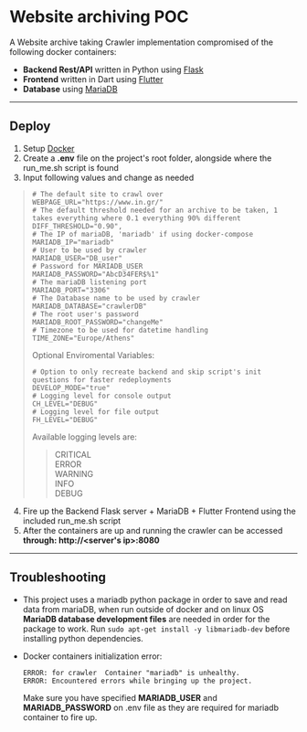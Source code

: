 # Website archiving POC

A Website archive taking Crawler implementation compromised of the following docker containers:
  - **Backend Rest/API** written in Python using [Flask](https://flask.palletsprojects.com/)
  - **Frontend** written in Dart using [Flutter](https://flutter.dev/)
  - **Database** using [MariaDB](https://mariadb.com/)

---

## Deploy
1. Setup [Docker](https://docs.docker.com/get-started/)
2. Create a **.env** file on the project's root folder, alongside where the run_me.sh script is found
3. Input following values and change as needed
  >
  > ```
  > # The default site to crawl over
  > WEBPAGE_URL="https://www.in.gr/"
  > # The default threshold needed for an archive to be taken, 1 takes everything where 0.1 everything 90% different
  > DIFF_THRESHOLD="0.90",
  > # The IP of mariaDB, 'mariadb' if using docker-compose
  > MARIADB_IP="mariadb"
  > # User to be used by crawler
  > MARIADB_USER="DB_user"
  > # Password for MARIADB_USER
  > MARIADB_PASSWORD="AbcD34FER$%1"
  > # The mariaDB listening port
  > MARIADB_PORT="3306"
  > # The Database name to be used by crawler
  > MARIADB_DATABASE="crawlerDB"
  > # The root user's password
  > MARIADB_ROOT_PASSWORD="changeMe"
  > # Timezone to be used for datetime handling
  > TIME_ZONE="Europe/Athens"
  > ```
  >
  > Optional Enviromental Variables:
  >
  > ```
  > # Option to only recreate backend and skip script's init questions for faster redeployments
  > DEVELOP_MODE="true"
  > # Logging level for console output
  > CH_LEVEL="DEBUG"
  > # Logging level for file output
  > FH_LEVEL="DEBUG"
  > ```
  >
  > Available logging levels are:
  >
  > > CRITICAL \
  > > ERROR \
  > > WARNING \
  > > INFO \
  > > DEBUG
4. Fire up the Backend Flask server + MariaDB + Flutter Frontend using the included run_me.sh script
5. After the containers are up and running the crawler can be accessed **through: http://<server's ip>:8080**

---

## Troubleshooting

- This project uses a mariadb python package in order to save and read data from mariaDB, when run outside of docker and on linux OS **MariaDB database development files** are needed in order for the package to work. Run `sudo apt-get install -y libmariadb-dev` before installing python dependencies.

- Docker containers initialization error:

  ```
  ERROR: for crawler  Container "mariadb" is unhealthy.
  ERROR: Encountered errors while bringing up the project.
  ```

  Make sure you have specified **MARIADB_USER** and **MARIADB_PASSWORD** on .env file as they are required for mariadb container to fire up.
